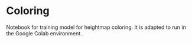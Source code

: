 # Coloring

Notebook for training model for heightmap coloring. It is adapted to run in the Google Colab environment.